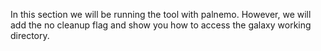 In this section we will be running the tool with palnemo. However, we will add the no cleanup flag and show you how to access the galaxy working directory.
